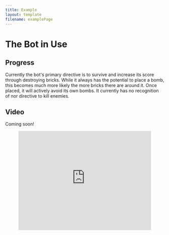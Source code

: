 ```yaml
---
title: Example
layout: template
filename: examplePage
---
```

# The Bot in Use

## Progress
Currently the bot's primary directive is to survive and increase its score through destroying bricks. While it always has the potential to place a bomb, this becomes much more likely the more bricks there are around it. Once placed, it will actively avoid its own bombs. It currently has no recognition of nor directive to kill enemies.


## Video
Coming soon!
<center>
  <iframe width="420" height="315" src="https://www.youtube.com/watch?v=plL6Ilq88aU&feature=youtu.be" frameborder="0" allowfullscreen></iframe>
</center>
